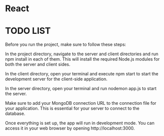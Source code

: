 # React
# TODO LIST



Before you run the project, make sure to follow these steps:

In the project directory, navigate to the server and client directories and run npm install in each of them. This will install the required Node.js modules for both the server and client sides.

In the client directory, open your terminal and execute npm start to start the development server for the client-side application.

In the server directory, open your terminal and run nodemon app.js to start the server.

Make sure to add your MongoDB connection URL to the connection file for your application. This is essential for your server to connect to the database.

Once everything is set up, the app will run in development mode. You can access it in your web browser by opening http://localhost:3000.
